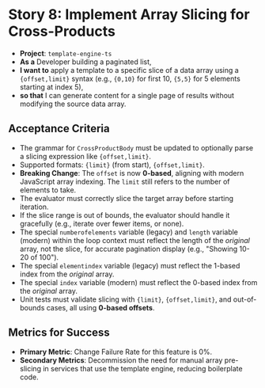 # Story 8: Implement Array Slicing for Cross-Products

- **Project**: `template-engine-ts`
- **As a** Developer building a paginated list,
- **I want to** apply a template to a specific slice of a data array using a `{offset,limit}` syntax (e.g., `{0,10}` for first 10, `{5,5}` for 5 elements starting at index 5),
- **so that** I can generate content for a single page of results without modifying the source data array.

## Acceptance Criteria

- The grammar for `CrossProductBody` must be updated to optionally parse a slicing expression like `{offset,limit}`.
- Supported formats: `{limit}` (from start), `{offset,limit}`.
- **Breaking Change**: The `offset` is now **0-based**, aligning with modern JavaScript array indexing. The `limit` still refers to the number of elements to take.
- The evaluator must correctly slice the target array before starting iteration.
- If the slice range is out of bounds, the evaluator should handle it gracefully (e.g., iterate over fewer items, or none).
- The special `numberofelements` variable (legacy) and `length` variable (modern) within the loop context must reflect the length of the *original* array, not the slice, for accurate pagination display (e.g., "Showing 10-20 of 100").
- The special `elementindex` variable (legacy) must reflect the 1-based index from the *original* array.
- The special `index` variable (modern) must reflect the 0-based index from the *original* array.
- Unit tests must validate slicing with `{limit}`, `{offset,limit}`, and out-of-bounds cases, all using **0-based offsets**.

## Metrics for Success

- **Primary Metric**: Change Failure Rate for this feature is 0%.
- **Secondary Metrics**: Decommission the need for manual array pre-slicing in services that use the template engine, reducing boilerplate code.
